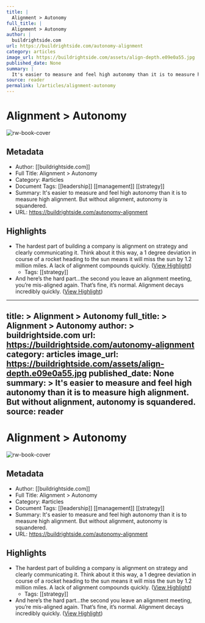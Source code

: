 ```yaml
---
title: |
  Alignment > Autonomy
full_title: |
  Alignment > Autonomy
author: |
  buildrightside.com
url: https://buildrightside.com/autonomy-alignment
category: articles
image_url: https://buildrightside.com/assets/align-depth.e09e0a55.jpg
published_date: None
summary: |
  It's easier to measure and feel high autonomy than it is to measure high alignment. But without alignment, autonomy is squandered.
source: reader
permalink: l/articles/alignment-autonomy
---
```

# Alignment > Autonomy

![rw-book-cover](https://buildrightside.com/assets/align-depth.e09e0a55.jpg)

## Metadata
- Author: [[buildrightside.com]]
- Full Title: Alignment > Autonomy
- Category: #articles
- Document Tags: [[leadership]] [[management]] [[strategy]] 
- Summary: It's easier to measure and feel high autonomy than it is to measure high alignment. But without alignment, autonomy is squandered.
- URL: https://buildrightside.com/autonomy-alignment

## Highlights
- The hardest part of building a company is alignment on strategy and clearly communicating it. Think about it this way, a 1 degree deviation in course of a rocket heading to the sun means it will miss the sun by 1.2 million miles. A lack of alignment compounds quickly. ([View Highlight](https://read.readwise.io/read/01h98023667cfz38103y1cg98s))
    - Tags: [[strategy]] 
- And here’s the hard part…the second you leave an alignment meeting, you’re mis-aligned again. That’s fine, it’s normal.
  Alignment decays incredibly quickly. ([View Highlight](https://read.readwise.io/read/01h9802ksahqph6zp9528w6ym1))


---
title: >
  Alignment > Autonomy
full_title: >
  Alignment > Autonomy
author: >
  buildrightside.com
url: https://buildrightside.com/autonomy-alignment
category: articles
image_url: https://buildrightside.com/assets/align-depth.e09e0a55.jpg
published_date: None
summary: >
  It's easier to measure and feel high autonomy than it is to measure high alignment. But without alignment, autonomy is squandered.
source: reader
---
# Alignment > Autonomy

![rw-book-cover](https://buildrightside.com/assets/align-depth.e09e0a55.jpg)

## Metadata
- Author: [[buildrightside.com]]
- Full Title: Alignment > Autonomy
- Category: #articles
- Document Tags: [[leadership]] [[management]] [[strategy]] 
- Summary: It's easier to measure and feel high autonomy than it is to measure high alignment. But without alignment, autonomy is squandered.
- URL: https://buildrightside.com/autonomy-alignment

## Highlights
- The hardest part of building a company is alignment on strategy and clearly communicating it. Think about it this way, a 1 degree deviation in course of a rocket heading to the sun means it will miss the sun by 1.2 million miles. A lack of alignment compounds quickly. ([View Highlight](https://read.readwise.io/read/01h98023667cfz38103y1cg98s))
    - Tags: [[strategy]] 
- And here’s the hard part…the second you leave an alignment meeting, you’re mis-aligned again. That’s fine, it’s normal.
  Alignment decays incredibly quickly. ([View Highlight](https://read.readwise.io/read/01h9802ksahqph6zp9528w6ym1))


